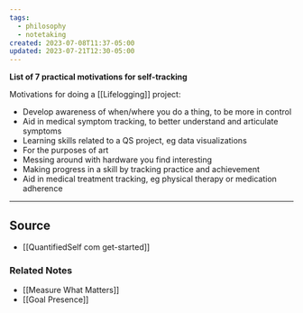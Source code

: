 ```yaml
---
tags:
  - philosophy
  - notetaking
created: 2023-07-08T11:37-05:00
updated: 2023-07-21T12:30-05:00
---
```

**List of 7 practical motivations for self-tracking**

Motivations for doing a [[Lifelogging]] project:

- Develop awareness of when/where you do a thing, to be more in control
- Aid in medical symptom tracking, to better understand and articulate symptoms
- Learning skills related to a QS project, eg data visualizations
- For the purposes of art
- Messing around with hardware you find interesting
- Making progress in a skill by tracking practice and achievement
- Aid in medical treatment tracking, eg physical therapy or medication adherence

---

## Source
- [[QuantifiedSelf com get-started]]

### Related Notes
- [[Measure What Matters]]
- [[Goal Presence]]